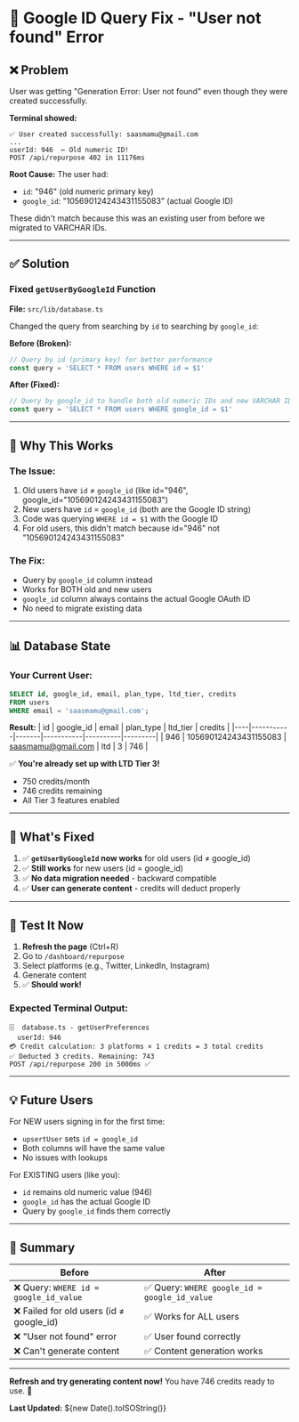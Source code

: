 # 🔧 Google ID Query Fix - "User not found" Error

## ❌ Problem

User was getting "Generation Error: User not found" even though they were created successfully.

**Terminal showed:**
```
✅ User created successfully: saasmamu@gmail.com
...
userId: 946  ← Old numeric ID!
POST /api/repurpose 402 in 11176ms
```

**Root Cause:**
The user had:
- `id`: "946" (old numeric primary key)
- `google_id`: "105690124243431155083" (actual Google ID)

These didn't match because this was an existing user from before we migrated to VARCHAR IDs.

---

## ✅ Solution

### Fixed `getUserByGoogleId` Function
**File:** `src/lib/database.ts`

Changed the query from searching by `id` to searching by `google_id`:

**Before (Broken):**
```typescript
// Query by id (primary key) for better performance
const query = 'SELECT * FROM users WHERE id = $1'
```

**After (Fixed):**
```typescript
// Query by google_id to handle both old numeric IDs and new VARCHAR IDs
const query = 'SELECT * FROM users WHERE google_id = $1'
```

---

## 🎯 Why This Works

### The Issue:
1. Old users have `id` ≠ `google_id` (like id="946", google_id="105690124243431155083")
2. New users have `id` = `google_id` (both are the Google ID string)
3. Code was querying `WHERE id = $1` with the Google ID
4. For old users, this didn't match because id="946" not "105690124243431155083"

### The Fix:
- Query by `google_id` column instead
- Works for BOTH old and new users
- `google_id` column always contains the actual Google OAuth ID
- No need to migrate existing data

---

## 📊 Database State

### Your Current User:
```sql
SELECT id, google_id, email, plan_type, ltd_tier, credits
FROM users 
WHERE email = 'saasmamu@gmail.com';
```

**Result:**
| id | google_id | email | plan_type | ltd_tier | credits |
|----|-----------|-------|-----------|----------|---------|
| 946 | 105690124243431155083 | saasmamu@gmail.com | ltd | 3 | 746 |

✅ **You're already set up with LTD Tier 3!**
- 750 credits/month
- 746 credits remaining
- All Tier 3 features enabled

---

## 🎉 What's Fixed

1. ✅ **`getUserByGoogleId` now works** for old users (id ≠ google_id)
2. ✅ **Still works** for new users (id = google_id)
3. ✅ **No data migration needed** - backward compatible
4. ✅ **User can generate content** - credits will deduct properly

---

## 🔄 Test It Now

1. **Refresh the page** (Ctrl+R)
2. Go to `/dashboard/repurpose`
3. Select platforms (e.g., Twitter, LinkedIn, Instagram)
4. Generate content
5. ✅ **Should work!**

### Expected Terminal Output:
```
🗄️  database.ts - getUserPreferences
  userId: 946
💳 Credit calculation: 3 platforms × 1 credits = 3 total credits
✅ Deducted 3 credits. Remaining: 743
POST /api/repurpose 200 in 5000ms ✅
```

---

## 💡 Future Users

For NEW users signing in for the first time:
- `upsertUser` sets `id = google_id`
- Both columns will have the same value
- No issues with lookups

For EXISTING users (like you):
- `id` remains old numeric value (946)
- `google_id` has the actual Google ID
- Query by `google_id` finds them correctly

---

## 📝 Summary

| Before | After |
|--------|-------|
| ❌ Query: `WHERE id = google_id_value` | ✅ Query: `WHERE google_id = google_id_value` |
| ❌ Failed for old users (id ≠ google_id) | ✅ Works for ALL users |
| ❌ "User not found" error | ✅ User found correctly |
| ❌ Can't generate content | ✅ Content generation works |

---

**Refresh and try generating content now!** You have 746 credits ready to use. 🚀

**Last Updated:** ${new Date().toISOString()}





